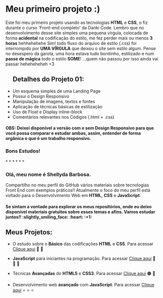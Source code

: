 # Meu primeiro projeto :)

Este foi meu primeiro projeto usando as tecnologias <b>HTML</b> e <b>CSS</b>, o fiz durante o curso 'Front-end 
completo' da Danki Code. Lembro que no desenvolvimento desse site simples uma pequena vírgula, colocada de forma <b>acidental</b> na codificação do estilo, me fez perder mais ou menos <b>3 horas</b> hehhehehehe 
Sim! todo fluxo do arquivo de estilo (.css) foi interrompido por <b>UMA VÍRGULA</b> que deixou o site sem estilo algum. Pense no desespero da garota, uma hora estava tudo bonitinho, estilizado e num <b>passe de mágica</b> todo o estilo <b>SOME</b>!
...quem não passou por isso ainda vai passar heheheheheh <3
<ul>
<h2>Detalhes do Projeto 01:</h2>
<li>Um esquema simples de uma Landing Page</li>
<li>Possui o Design Responsivo</li>
<li>Manipulação de imagens, textos e fontes</li>
<li>Aplicação de técnicas básicas de estilização</li>
<li>Uso de Float e Display inline-block</li>
<li>Comentários relevantes nos Códigos (.html + .css)</li>
</ul>



<h4>OBS: Deixei disponível a versão com e sem Design Responsivo para que você possa comparar e estudar ambas, assim, entender de forma orgânica o que é um trabalho responsivo.</h4>
<h3>Bons Estudos!</h3>
*
*
*
*
*
*
<h3>Olá, meu nome é Shellyda Barbosa.</h3> 
Compartilho no meu perfil do GitHub vários materiais sobre tecnologias Front End com exemplos práticos!!
Atualmente o foco do meu perfil está voltado para o Desenvolvimento Web em <b>HTML</b>, <b>CSS</b> e <b>JavaScript</b>.  
<h4>Se sintam a vontade para explorar os meus repositórios, onde eu deixo disponível materiais gratuitos sobre esses temas e afins. Vamos estudar juntos!! :slightly_smiling_face: :heart: :+1: </h4>

<h2>Meus Projetos:</h2>

- O estudo sobre o <b>Básico</b> das codificações <b>HTML</b> e <b>CSS</b>. Para acessar [Clique aqui](https://github.com/Shellyda/Basico-HTML-CSS)  :orange_heart:  :blue_heart: 

- <b>JavaScript</b> para iniciantes na programação. Para acessar [Clique aqui](https://github.com/Shellyda/Basico-JavaScript) :yellow_heart: :yellow_heart:  :yellow_heart: 

- Técnicas <b>Avançadas</b> do <b>HTML5</b> e <b>CSS3</b>. Para acessar [Clique aqui](https://github.com/Shellyda/Avancado-HTML-CSS) :orange_circle: :large_blue_circle: 

- Desenvolvimento web <b>avançado</b> com <b>JavaScript</b>. Para acessar [Clique aqui](https://github.com/Shellyda/Avancado-JavaScript) :star: :star: :star:
